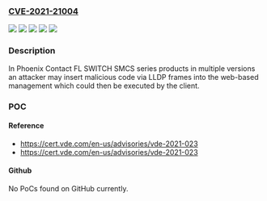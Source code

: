 ### [CVE-2021-21004](https://cve.mitre.org/cgi-bin/cvename.cgi?name=CVE-2021-21004)
![](https://img.shields.io/static/v1?label=Product&message=FL%20NAT&color=blue)
![](https://img.shields.io/static/v1?label=Product&message=FL%20SWITCH&color=blue)
![](https://img.shields.io/static/v1?label=Version&message=SMCS%2016TX%20(2700996)%3C%3D%204.70%20&color=brighgreen)
![](https://img.shields.io/static/v1?label=Version&message=SMN%208TX%20(2989365)%3C%3D%204.63%20&color=brighgreen)
![](https://img.shields.io/static/v1?label=Vulnerability&message=CWE-79%20Cross-site%20Scripting%20(XSS)&color=brighgreen)

### Description

In Phoenix Contact FL SWITCH SMCS series products in multiple versions an attacker may insert malicious code via LLDP frames into the web-based management which could then be executed by the client.

### POC

#### Reference
- https://cert.vde.com/en-us/advisories/vde-2021-023
- https://cert.vde.com/en-us/advisories/vde-2021-023

#### Github
No PoCs found on GitHub currently.

